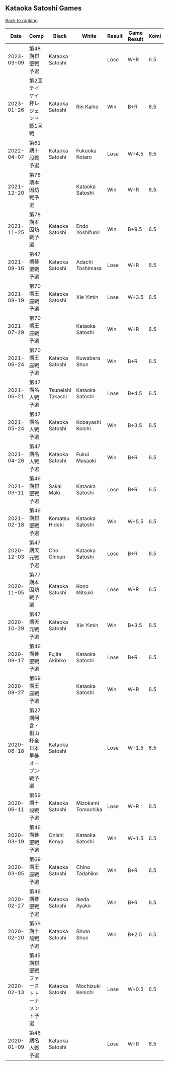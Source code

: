 ## Kataoka Satoshi Games

[Back to ranking](../../index.md)




| **Date** | **Comp** | **Black** | **White** | **Result** | **Game Result** | **Komi** | **Rating** | **Diff** | 
| --- | --- | --- | --- | --- | --- | --- | --- | --- |
| 2023-03-09 | 第48期棋聖戦予選 | Kataoka Satoshi |  | Lose | W+R | 6.5 | 2509 | 0 | 
| 2023-01-26 | 第2回テイケイ杯レジェンド戦1回戦 | Kataoka Satoshi | Rin Kaiho | Win | B+R | 6.5 | 2509 | 0 | 
| 2022-04-07 | 第61期十段戦予選 | Kataoka Satoshi | Fukuoka Kotaro | Lose | W+4.5 | 6.5 | 2509 | -210 | 
| 2021-12-20 | 第78期本因坊戦予選 |  | Kataoka Satoshi | Win | W+R | 6.5 | 2719 | 74 | 
| 2021-11-25 | 第78期本因坊戦予選 | Kataoka Satoshi | Endo Yoshifumi | Win | B+9.5 | 6.5 | 2645 | -53 | 
| 2021-09-16 | 第47期碁聖戦予選 | Kataoka Satoshi | Adachi Toshimasa | Lose | W+R | 6.5 | 2698 | 1 | 
| 2021-08-19 | 第70期王座戦予選 | Kataoka Satoshi | Xie Yimin | Lose | W+3.5 | 6.5 | 2697 | 8 | 
| 2021-07-29 | 第70期王座戦予選 |  | Kataoka Satoshi | Win | W+R | 6.5 | 2689 | 84 | 
| 2021-06-24 | 第70期王座戦予選 | Kataoka Satoshi | Kuwabara Shun | Win | B+R | 6.5 | 2605 | 2 | 
| 2021-06-21 | 第47期名人戦予選 | Tsuneishi Takashi | Kataoka Satoshi | Lose | B+4.5 | 6.5 | 2603 | 156 | 
| 2021-05-24 | 第47期名人戦予選 | Kataoka Satoshi | Kobayashi Koichi | Win | B+3.5 | 6.5 | 2447 | 338 | 
| 2021-04-26 | 第47期名人戦予選 | Kataoka Satoshi | Fukui Masaaki | Win | B+R | 6.5 | 2109 | -336 | 
| 2021-03-11 | 第46期棋聖戦予選 | Sakai Maki | Kataoka Satoshi | Lose | B+R | 6.5 | 2445 | -137 | 
| 2021-02-18 | 第46期棋聖戦予選 | Komatsu Hideki | Kataoka Satoshi | Win | W+5.5 | 6.5 | 2582 | -47 | 
| 2020-12-03 | 第47期天元戦予選 | Cho Chikun | Kataoka Satoshi | Lose | B+R | 6.5 | 2629 | -72 | 
| 2020-11-05 | 第77期本因坊戦予選 | Kataoka Satoshi | Kono Mitsuki | Lose | W+R | 6.5 | 2701 | -55 | 
| 2020-10-29 | 第47期天元戦予選 | Kataoka Satoshi | Xie Yimin | Win | B+3.5 | 6.5 | 2756 | 98 | 
| 2020-09-17 | 第46期碁聖戦予選 | Fujita Akihiko | Kataoka Satoshi | Lose | B+R | 6.5 | 2658 | 39 | 
| 2020-08-27 | 第69期王座戦予選 |  | Kataoka Satoshi | Win | W+R | 6.5 | 2619 | -41 | 
| 2020-06-18 | 第27期阿含・桐山杯全日本早碁オープン戦予選 | Kataoka Satoshi |  | Lose | W+1.5 | 6.5 | 2660 | -41 | 
| 2020-06-11 | 第59期十段戦予選 | Kataoka Satoshi | Mizokami Tomochika | Lose | W+R | 6.5 | 2701 | -32 | 
| 2020-03-19 | 第46期碁聖戦予選 | Onishi Kenya | Kataoka Satoshi | Win | W+1.5 | 6.5 | 2733 | 73 | 
| 2020-03-05 | 第69期王座戦予選 | Kataoka Satoshi | Chino Tadahiko | Win | B+R | 6.5 | 2660 | 33 | 
| 2020-02-27 | 第46期碁聖戦予選 | Kataoka Satoshi | Ikeda Ayako | Win | B+R | 6.5 | 2627 | 32 | 
| 2020-02-20 | 第59期十段戦予選 | Kataoka Satoshi | Shuto Shun | Win | B+2.5 | 6.5 | 2595 | -14 | 
| 2020-02-13 | 第45期棋聖戦ファーストトーナメント予選 | Kataoka Satoshi | Mochizuki Kenichi | Lose | W+0.5 | 6.5 | 2609 | -48 | 
| 2020-01-09 | 第46期名人戦予選 | Kataoka Satoshi |  | Lose | W+R | 6.5 | 2657 | missing |




